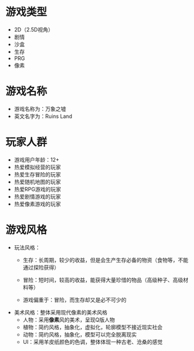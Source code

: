 # 游戏类型

- 2D（2.5D视角）
- 剧情
- 沙盒
- 生存
- PRG
- 像素

# 游戏名称

- 游戏名称为：万象之墟
- 英文名字为：Ruins Land

# 玩家人群

- 游戏用户年龄：12+
- 热爱模拟经营的玩家
- 热爱生存冒险的玩家
- 热爱随机地图的玩家
- 热爱RPG游戏的玩家
- 热爱剧情游戏的玩家
- 热爱像素游戏的玩家

# 游戏风格

- 玩法风格：
	- 生存：长周期，较少的收益，但是会生产生存必备的物资（食物等，不能通过探险获得）
	- 冒险：短时间，较高的收益，能获得大量珍惜的物品（高级种子、高级材料等）
	
	- 游戏偏重于：冒险，而生存却又是必不可少的
- 美术风格：整体采用现代像素的美术风格
	- 人物：采用**像素**风的美术，呈现Q版人物
	- 植物：简约风格，抽象化，虚拟化，轮廓模型不接近现实社会
	- 动物：简约风格，抽象化，模型可以完全脱离现实
	- UI：采用羊皮纸颜色的色调，整体体现一种古老、沧桑的感觉


